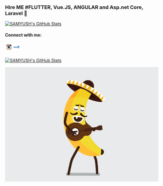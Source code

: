 ### Hire ME #FLUTTER, Vue.JS, ANGULAR and Asp.net Core, Laravel 👋

<!--
**Samyush/SAMYUSH** is a ✨ _special_ ✨ repository because its `README.md` (this file) appears on your GitHub profile.

Here are some ideas to get you started:
-->

[![SAMYUSH's GitHub Stats](https://github-readme-stats.vercel.app/api?username=samyush&&show_icons=true&title_color=ffffff&icon_color=bb2acf&text_color=daf7dc&bg_color=151515)](https://github.com/samyush)


#### Connect with me:

<p float="left">
  <a href="https://www.instagram.com/samyush/"><img align="left" width="25" height="25" src="https://github.com/Samyush/samyush.com.np/blob/master/assets/images/insta.png"/></a>
  <a href="https://www.linkedin.com/in/samyush-m-4232a3150/"><img align="left" width="25" height="25" src="https://github.com/Samyush/samyush.com.np/blob/master/assets/images/LinkedIn-Logo.wine.png"/></a>
</p><br/>
&nbsp;

[![SAMYUSH's GitHub Stats](https://github-readme-stats.vercel.app/api?username=samyush&show_icons=true&&them=&hide_title=false)](https://github.com/samyush)

![End Banner](https://github.com/Samyush/TikTacToe_AI/blob/master/images/banana2.gif)
